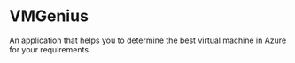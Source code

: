 # VMGenius
An application that helps you to determine the best virtual machine in Azure for your requirements
